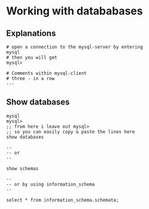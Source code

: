 # Working with datababases 

## Explanations 

```
# open a connection to the mysql-server by entering
mysql
# then you will get
mysql> 
```

```
# Comments within mysql-client
# three - in a row 
---
```

## Show databases

```
mysql
mysql>
;; from here i leave out mysql> 
;; so you can easily copy & paste the lines here 
show databases 

--
-- or 
--

show schemas 

--
-- or by using information_schema 
--

select * from information_schema.schemata;
